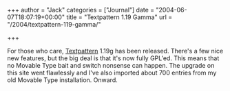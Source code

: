 +++
author = "Jack"
categories = ["Journal"]
date = "2004-06-07T18:07:19+00:00"
title = "Textpattern 1.19 Gamma"
url = "/2004/textpattern-119-gamma/"

+++

For those who care, [Textpattern][1] 1.19g has been released. There's a few nice new features, but the big deal is that it's now fully GPL'ed. This means that no Movable Type bait and switch nonsense can happen. The upgrade on this site went flawlessly and I've also imported about 700 entries from my old Movable Type installation. Onward.

 [1]: http://www.textpattern.com